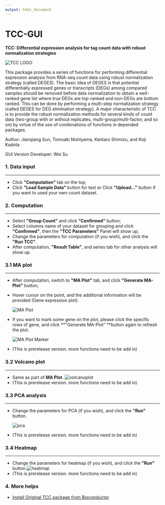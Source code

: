 ```yaml
---
output: html_document
---
```


# TCC-GUI

**TCC: Differential expression analysis for tag count data with robust normalization strategies**

![TCC LOGO](/tccLogo.png)

This package provides a series of functions for performing differential expression analysis from RNA-seq count data using robust normalization strategy (called DEGES). The basic idea of DEGES is that potential differentially expressed genes or transcripts (DEGs) among compared samples should be removed before data normalization to obtain a well-ranked gene list where true DEGs are top-ranked and non-DEGs are bottom ranked. This can be done by performing a multi-step normalization strategy (called DEGES for DEG elimination strategy). A major characteristic of TCC is to provide the robust normalization methods for several kinds of count data (two-group with or without replicates, multi-group/multi-factor, and so on) by virtue of the use of combinations of functions in depended packages.

Author: Jianqiang Sun, Tomoaki Nishiyama, Kentaro Shimizu, and Koji Kadota

GUI Version Developer: Wei Su

### <a name="Datainput"></a> 1. Data input
---
- Click **"Computation"** tab on the top;
- Click **"Load Sample Data"** button for test or Click **"Upload..."** button if you want to used your own count dataset.

### <a name="Computation"></a> 2. Computation

---
- Select **"Group Count"** and click **"Confirmed"** button;
- Select columns name of your dataset for grouping and click **"Confirmed"**, then the **"TCC Parameters"** Panel will show up;
- Change the parameters for computation (if you wish), and click the **"Run TCC"**.
- After computation, **"Result Table"**, and series tab for other analysis will show up.

### <a name="MAplot"></a> 3.1 MA plot

---
- After computation, switch to **"MA Plot"** tab, and click **"Generate MA-Plot"** button;

- Hover cursor on the point, and the additional information will be provided (Gene expression plot).

  ![MA Plot](/maplot1-md.png)

- If you want to mark some gene on the plot, please click the specific rows of gene, and click **"Generate MA-Plot" **button again to refresh the plot.

  ![MA Plot Marker](/maplot2-md.png)

- (This is prerelease version. more functions need to be add in)

### <a name="Volcanoplot"></a> 3.2 Volcano plot

---
- Same as part of **MA Plot**.
 ![volcanoplot](/volcanoplot.png)
- (This is prerelease version. more functions need to be add in)

### <a name="PCAanalysis"></a> 3.3 PCA analysis

---
- Change the parameters for PCA (if you wish), and click the **"Run"** button.

  ![pca](/pca.png)

- (This is prerelease version. more functions need to be add in)

### <a name="Heatmap"></a> 3.4 Heatmap

---
- Change the parameters for heatmap (if you wish), and click the **"Run"** button.![heatmap](/heatmap.png)
- (This is prerelease version. more functions need to be add in)

### <a name="Morehelps"></a> 4. More helps

- [Install Original TCC package from Bioconductor](http://www.bioconductor.org/packages/release/bioc/html/TCC.html)
